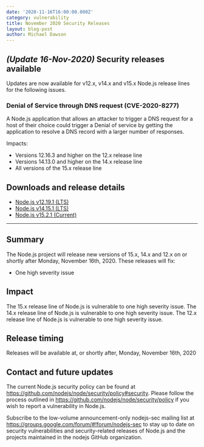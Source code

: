 ```yaml
---
date: '2020-11-16T16:00:00.000Z'
category: vulnerability
title: November 2020 Security Releases
layout: blog-post
author: Michael Dawson
---
```


## _(Update 16-Nov-2020)_ Security releases available

Updates are now available for v12.x, v14.x and v15.x Node.js release lines for the following issues.

### Denial of Service through DNS request (CVE-2020-8277)

A Node.js application that allows an attacker to trigger a DNS request for a host of their choice could trigger a Denial of service by getting the application to resolve a DNS record with a larger number of responses.

Impacts:

- Versions 12.16.3 and higher on the 12.x release line
- Versions 14.13.0 and higher on the 14.x release line
- All versions of the 15.x release line

## Downloads and release details

- [Node.js v12.19.1 (LTS)](/blog/release/v12.19.1/)
- [Node.js v14.15.1 (LTS)](/blog/release/v14.15.1/)
- [Node.js v15.2.1 (Current)](/blog/release/v15.2.1/)

---

## Summary

The Node.js project will release new versions of 15.x, 14.x and 12.x on or shortly after Monday, November 16th, 2020.
These releases will fix:

- One high severity issue

## Impact

The 15.x release line of Node.js is vulnerable to one high severity issue.
The 14.x release line of Node.js is vulnerable to one high severity issue.
The 12.x release line of Node.js is vulnerable to one high severity issue.

## Release timing

Releases will be available at, or shortly after, Monday, November 16th, 2020

## Contact and future updates

The current Node.js security policy can be found at https://github.com/nodejs/node/security/policy#security. Please follow the process outlined in https://github.com/nodejs/node/security/policy if you wish to report a vulnerability in Node.js.

Subscribe to the low-volume announcement-only nodejs-sec mailing list at https://groups.google.com/forum/#!forum/nodejs-sec to stay up to date on security vulnerabilities and security-related releases of Node.js and the projects maintained in the nodejs GitHub organization.
